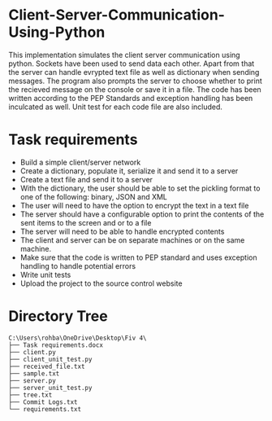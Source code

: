 # Client-Server-Communication-Using-Python

This implementation simulates the client server communication using python. Sockets have been used to send data each other. Apart from that the server can handle evrypted text file as well as dictionary when sending messages. The program also prompts the server to choose whether to print the recieved message on the console or save it in a file. The code has been written according to the PEP Standards and exception handling has been inculcated as well. Unit test for each code file are also included.


# Task requirements
- Build a simple client/server network
- Create a dictionary, populate it, serialize it and send it to a server
- Create a text file and send it to a server
- With the dictionary, the user should be able to set the pickling format to one of the following: binary, JSON and XML
- The user will need to have the option to encrypt the text in a text file
- The server should have a configurable option to print the contents of the sent items to the screen and or to a file
- The server will need to be able to handle encrypted contents
- The client and server can be on separate machines or on the same machine.
- Make sure that the code is written to PEP standard and uses exception handling to handle potential errors
- Write unit tests
- Upload the project to the source control website

# Directory Tree
```
C:\Users\rohba\OneDrive\Desktop\Fiv 4\
├── Task requirements.docx
├── client.py
├── client_unit_test.py
├── received_file.txt
├── sample.txt
├── server.py
├── server_unit_test.py
├── tree.txt
├── Commit Logs.txt
└── requirements.txt
```
